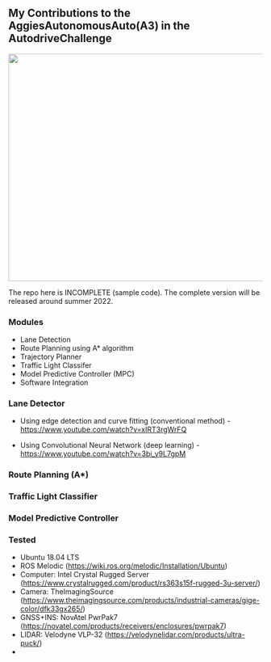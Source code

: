 ## My Contributions to the AggiesAutonomousAuto(A3) in the AutodriveChallenge

  <img src="src/mission_control/src/autodrive_2021.jpg" width="600" height="450" />

  The repo here is INCOMPLETE (sample code). The complete version will be released around summer 2022.

### Modules
* Lane Detection 
* Route Planning using A* algorithm
* Trajectory Planner
* Traffic Light Classifer
* Model Predictive Controller (MPC)
* Software Integration

### Lane Detector
* Using edge detection and curve fitting (conventional method) - https://www.youtube.com/watch?v=xIRT3rgWrFQ
  
* Using Convolutional Neural Network (deep learning) - https://www.youtube.com/watch?v=3bi_y9L7gpM

### Route Planning (A*)

### Traffic Light Classifier

### Model Predictive Controller

### Tested 
* Ubuntu 18.04 LTS
* ROS Melodic (https://wiki.ros.org/melodic/Installation/Ubuntu)
* Computer: Intel Crystal Rugged Server (https://www.crystalrugged.com/product/rs363s15f-rugged-3u-server/)
* Camera: TheImagingSource (https://www.theimagingsource.com/products/industrial-cameras/gige-color/dfk33gx265/)
* GNSS+INS: NovAtel PwrPak7 (https://novatel.com/products/receivers/enclosures/pwrpak7)
* LIDAR: Velodyne VLP-32 (https://velodynelidar.com/products/ultra-puck/)
* 

